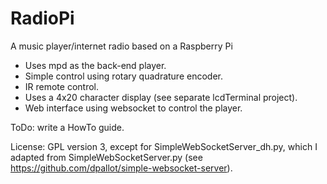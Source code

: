 # RadioPi
A music player/internet radio based on a Raspberry Pi

* Uses mpd as the back-end player.
* Simple control using rotary quadrature encoder.
* IR remote control.
* Uses a 4x20 character display (see separate lcdTerminal project).
* Web interface using websocket to control the player.

ToDo: write a HowTo guide.

License: GPL version 3, except for SimpleWebSocketServer_dh.py, which I adapted
from SimpleWebSocketServer.py (see https://github.com/dpallot/simple-websocket-server).
